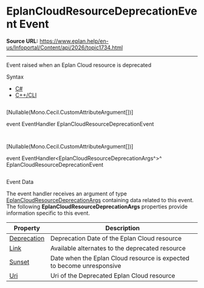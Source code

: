 # EplanCloudResourceDeprecationEvent Event

**Source URL:** https://www.eplan.help/en-us/Infoportal/Content/api/2026/topic1734.html

---

Event raised when an Eplan Cloud resource is deprecated

Syntax

- [C#](#i-syntax-CS)
- [C++/CLI](#i-syntax-CPP2005)

```
```
[Nullable(Mono.Cecil.CustomAttributeArgument[])]

event EventHandler<EplanCloudResourceDeprecationArgs> EplanCloudResourceDeprecationEvent
```
```

```
```
[Nullable(Mono.Cecil.CustomAttributeArgument[])]

event EventHandler<EplanCloudResourceDeprecationArgs^>^ EplanCloudResourceDeprecationEvent
```
```

Event Data

The event handler receives an argument of type [EplanCloudResourceDeprecationArgs](Eplan.IdentityClient.Authentification~Eplan.IdentityClient.EplanCloudResourceDeprecationArgs.html) containing data related to this event. The following **EplanCloudResourceDeprecationArgs** properties provide information specific to this event.

| Property | Description |
| --- | --- |
| [Deprecation](Eplan.IdentityClient.Authentification~Eplan.IdentityClient.EplanCloudResourceDeprecationArgs~Deprecation.html) | Deprecation Date of the Eplan Cloud resource |
| [Link](Eplan.IdentityClient.Authentification~Eplan.IdentityClient.EplanCloudResourceDeprecationArgs~Link.html) | Available alternates to the deprecated resource |
| [Sunset](Eplan.IdentityClient.Authentification~Eplan.IdentityClient.EplanCloudResourceDeprecationArgs~Sunset.html) | Date when the Eplan Cloud resource is expected to become unresponsive |
| [Uri](Eplan.IdentityClient.Authentification~Eplan.IdentityClient.EplanCloudResourceDeprecationArgs~Uri.html) | Uri of the Deprecated Eplan Cloud resource |
